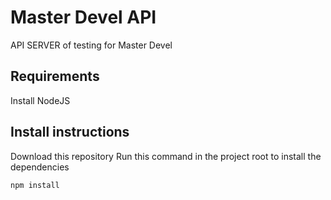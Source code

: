 Master Devel API
================

API SERVER of testing for Master Devel

Requirements
------------

Install NodeJS 

Install instructions
--------------------------------------

Download this repository
Run this command in the project root to install the dependencies

``` npm install ```
